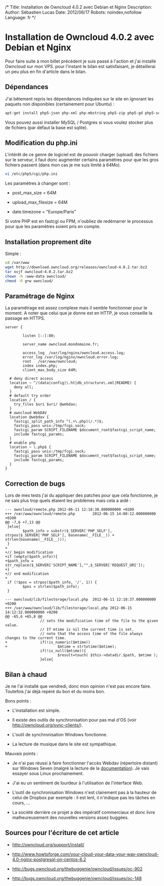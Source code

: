 /*
Title: Installation de Owncloud 4.0.2 avec Debian et Nginx
Description: 
Author: Sébastien Lucas
Date: 2012/06/17
Robots: noindex,nofollow
Language: fr
*/
# Installation de Owncloud 4.0.2 avec Debian et Nginx

Pour faire suite à mon billet précédent je suis passé à l'action et j'ai installé Owncloud sur mon VPS. pour l'instant le bilan est satisfaisant, je détaillerai un peu plus en fin d'article dans le bilan.

## Dépendances

J'ai bêtement repris les dépendances indiquées sur le site en ignorant les paquets non disponibles (certainement pour Ubuntu) :
```bash
apt-get install php5-json php-xml php-mbstring php5-zip php5-gd php5-sqlite curl libcurl3 libcurl3-dev php5-curl php-pdo
```

Vous pouvez aussi installer MySQL / Postgres si vous voulez stocker plus de fichiers (par défaut la base est sqlite).
## Modification du php.ini

L'intérêt de ce genre de logiciel est de pouvoir charger (upload) des fichiers sur le serveur, il faut donc augmenter certains paramètres pour que les gros fichiers passent (dans mon cas je me suis limité à 64Mo).
```bash
vi /etc/php5/cgi/php.ini
```
Les paramètres à changer sont :

*	post_max_size = 64M

*	upload_max_filesize = 64M

*	date.timezone = "Europe/Paris"

Si votre PHP est en fastcgi ou FPM, n'oubliez de redémarrer le processus pour que les paramètres soient pris en compte.
## Installation proprement dite

Simple : 
```bash
cd /var/www
wget http://download.owncloud.org/releases/owncloud-4.0.2.tar.bz2
tar xvjf owncloud-4.0.2.tar.bz2
chown -R :www-data owncloud/
chmod -R g+w owncloud/
```
## Paramétrage de Nginx

La paramétrage est assez complexe mais il semble fonctionner pour le moment. A noter que celui que je donne est en HTTP, je vous conseille la passage en HTTPS.
```
server {

        listen [::]:80;

        server_name owncloud.mondomaine.fr;

        access_log  /var/log/nginx/owncloud.access.log;
        error_log /var/log/nginx/owncloud.error.log;
        root   /var/www/owncloud;
        index index.php;
        client_max_body_size 64M;

  # deny direct access
  location ~ ^/(data|config|\.ht|db_structure\.xml|README) {
    deny all;
  }
  # default try order
  location / {
    try_files $uri $uri/ @webdav;
  }
  # owncloud WebDAV
  location @webdav {
    fastcgi_split_path_info ^(.+\.php)(/.*)$;
    fastcgi_pass unix:/tmp/fcgi.sock;
    fastcgi_param SCRIPT_FILENAME $document_root$fastcgi_script_name;
    include fastcgi_params;
  }
  # enable php
  location ~ \.php$ {
    fastcgi_pass unix:/tmp/fcgi.sock;
    fastcgi_param SCRIPT_FILENAME $document_root$fastcgi_script_name;
    include fastcgi_params;
  }
}

```
## Correction de bugs

Lors de mes tests j'ai du appliquer des patches pour que cela fonctionne, je ne sais plus trop quels étaient les problèmes mais cela a aidé :
```
--- owncloud/remote.php 2012-06-11 12:18:38.000000000 +0200
+++ /var/www/owncloud/remote.php        2012-06-15 14:00:12.000000000 +0200
@@ -7,6 +7,13 @@
 }else{
        $path_info = substr($_SERVER['PHP_SELF'], strpos($_SERVER['PHP_SELF'], basename(__FILE__)) + strlen(basename(__FILE__)));
 }
+
+// begin modification
+if (empty($path_info)){
+$path_info = str_replace($_SERVER['SCRIPT_NAME'],"",$_SERVER['REQUEST_URI']);
+}
+// end modification
+
 if (!$pos = strpos($path_info, '/', 1)) {
        $pos = strlen($path_info);
 }
```
```
--- owncloud/lib/filestorage/local.php  2012-06-11 12:18:37.000000000 +0200
+++ /var/www/owncloud/lib/filestorage/local.php 2012-06-15 14:12:32.000000000 +0200
@@ -65,6 +65,8 @@
                // sets the modification time of the file to the given value.
                // If mtime is nil the current time is set.
                // note that the access time of the file always changes to the current time.
+               if(!is_numeric($mtime))
+                       $mtime = strtotime($mtime);
                if(!is_null($mtime)){
                        $result=touch( $this->datadir.$path, $mtime );
                }else{
```
## Bilan à chaud

Je ne l'ai installé que vendredi, donc mon opinion n'est pas encore faire. Toutefois j'ai déjà repéré du bon et du moins bon.

Bons points :

*	L'installation est simple.

*	Il existe des outils de synchronisation pour pas mal d'OS (voir http://owncloud.org/sync-clients/).

*	L'outil de synchronisation Windows fonctionne.

*	La lecture de musique dans le site est sympathique.

Mauvais points :

*	Je n'ai pas réussi à faire fonctionner l'accès Webdav (répertoire distant) sur Windows Seven (malgré la lecture de la [documentation](http://owncloud.org/support/webdav/)). Je vais essayer sous Linux prochainement.

*	J'ai eu un sentiment de lourdeur à l'utilisation de l'interface Web.

*	L'outil de synchronisation Windows n'est clairement pas à la hauteur de celui de Dropbox par exemple : il est lent, il n'indique pas les tâches en cours, ...

*	La société derrière ce projet a des impératif commerciaux et donc livre malheureusement des nouvelles versions assez buggées.

## Sources pour l'écriture de cet article

*	http://owncloud.org/support/install/

*	http://www.howtoforge.com/your-cloud-your-data-your-way-owncloud-4.0-nginx-postgresql-on-centos-6.2

*	http://bugs.owncloud.org/thebuggenie/owncloud/issues/oc-902

*	http://bugs.owncloud.org/thebuggenie/owncloud/issues/oc-148

